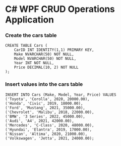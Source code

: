 # C# WPF CRUD Operations Application

### Create the cars table
```
CREATE TABLE Cars (
    CarID INT IDENTITY(1,1) PRIMARY KEY,  
    Make NVARCHAR(50) NOT NULL,           
    Model NVARCHAR(50) NOT NULL,         
    Year INT NOT NULL,                   
    Price DECIMAL(10, 2) NOT NULL
);
```

### Insert values into the cars table
```
INSERT INTO Cars (Make, Model, Year, Price) VALUES
('Toyota', 'Corolla', 2020, 20000.00),
('Honda', 'Civic', 2019, 18000.00),
('Ford', 'Mustang', 2021, 35000.00),
('Chevrolet', 'Malibu', 2018, 22000.00),
('BMW', '3 Series', 2022, 45000.00),
('Audi', 'A4', 2021, 42000.00),
('Mercedes', 'C-Class', 2020, 48000.00),
('Hyundai', 'Elantra', 2019, 17000.00),
('Nissan', 'Altima', 2020, 21000.00),
('Volkswagen', 'Jetta', 2021, 24000.00);
```

